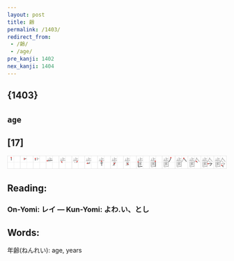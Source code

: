 ```yaml
---
layout: post
title: 齢
permalink: /1403/
redirect_from:
 - /齢/
 - /age/
pre_kanji: 1402
nex_kanji: 1404
---
```


## {1403}

## `age`

## [17]

<div class="stroke"><img src="../images/E9BDA2.png" /></div>

## Reading:

### On-Yomi: レイ &mdash; Kun-Yomi: よわ.い、とし

## Words:

年齢(ねんれい): age, years
